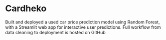 # Cardheko
Built and deployed a used car price prediction model using Random Forest, with a Streamlit web app for interactive user predictions. Full workflow from data cleaning to deployment is hosted on GitHub
